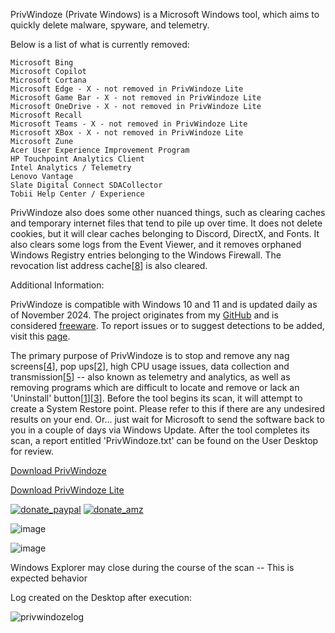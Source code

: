 PrivWindoze (Private Windows) is a Microsoft Windows tool, which aims to quickly delete malware, spyware, and telemetry.

Below is a list of what is currently removed:

    Microsoft Bing
    Microsoft Copilot
    Microsoft Cortana
    Microsoft Edge - X - not removed in PrivWindoze Lite
    Microsoft Game Bar - X - not removed in PrivWindoze Lite
    Microsoft OneDrive - X - not removed in PrivWindoze Lite
    Microsoft Recall
    Microsoft Teams - X - not removed in PrivWindoze Lite
    Microsoft XBox - X - not removed in PrivWindoze Lite
    Microsoft Zune
    Acer User Experience Improvement Program
    HP Touchpoint Analytics Client
    Intel Analytics / Telemetry
    Lenovo Vantage
    Slate Digital Connect SDACollector
    Tobii Help Center / Experience

PrivWindoze also does some other nuanced things, such as clearing caches and temporary internet files that tend to pile up over time. It does not delete cookies, but it will clear caches belonging to Discord, DirectX, and Fonts. It also clears some logs from the Event Viewer, and it removes orphaned Windows Registry entries belonging to the Windows Firewall. The revocation list address cache[[8](https://www.gradenegger.eu/en/view-and-clear-the-address-cache-for-blacklists-crl-url-cache/)] is also cleared.

Additional Information:

PrivWindoze is compatible with Windows 10 and 11 and is updated daily as of November 2024. The project originates from my [GitHub](https://github.com/thisisu) and is considered [freeware](https://en.wikipedia.org/wiki/Freeware). To report issues or to suggest detections to be added, visit this [page](https://github.com/thisisu/PrivWindoze/issues).

The primary purpose of PrivWindoze is to stop and remove any nag screens[[4](https://www.elevenforum.com/t/enable-or-disable-lets-finish-setting-up-your-device-in-windows-11.5205/)], pop ups[[2](https://www.theverge.com/2023/8/30/23851902/microsoft-bing-popups-windows-11-malware)], high CPU usage issues, data collection and transmission[[5](https://www.pcmag.com/news/hp-accused-of-quietly-installing-spyware-on-windows-pcs)] -- also known as telemetry and analytics, as well as removing programs which are difficult to locate and remove or lack an 'Uninstall' button[[1](https://www.wintips.org/fix-cannot-uninstall-microsoft-edge-uninstall-is-greyed-out/)][[3](https://www.reddit.com/r/Hewlett_Packard/comments/lpxcwv/uninstall_hp_touchpoint_analytics_client/)]. Before the tool begins its scan, it will attempt to create a System Restore point. Please refer to this if there are any undesired results on your end. Or... just wait for Microsoft to send the software back to you in a couple of days via Windows Update. After the tool completes its scan, a report entitled 'PrivWindoze.txt' can be found on the User Desktop for review.

[Download PrivWindoze](https://furtivex.net/PrivWindoze.exe)

[Download PrivWindoze Lite](https://furtivex.net/PrivWindozeLite.exe)

[![donate_paypal](https://github.com/user-attachments/assets/aadd1f47-fe6a-4f61-97d4-5f30ff29fc33)](https://www.paypal.com/donate/?hosted_button_id=E68FUAQG2758N)  [![donate_amz](https://github.com/user-attachments/assets/10476e9c-92f3-4271-8410-6f38624c94b8)](https://www.amazon.com/hz/wishlist/ls/C2QC509ZM1BG?ref_=wl_share)

![image](https://github.com/user-attachments/assets/584dc9df-2f22-4865-954f-1023efc2ab90)

![image](https://github.com/user-attachments/assets/2b99a9c8-8248-480b-a131-a5101eb18683)

Windows Explorer may close during the course of the scan -- This is expected behavior

Log created on the Desktop after execution:

![privwindozelog](https://github.com/user-attachments/assets/f1a9fc24-c3af-44c4-bf3d-fd4d72c108e1)
